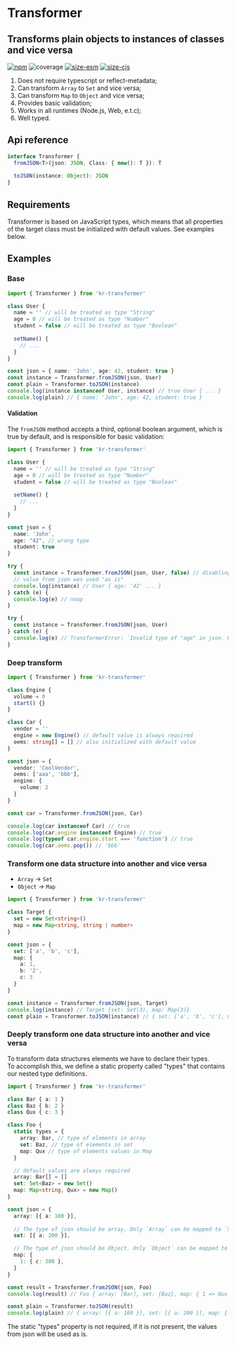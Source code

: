 # Transformer
## Transforms plain objects to instances of classes and vice versa

[![npm](https://img.shields.io/npm/v/kr-transformer)](https://www.npmjs.com/package/kr-transformer)
![coverage](https://github.com/nihil-pro/kr-transformer/blob/main/assets/coverage.svg)
[![size-esm](https://github.com/nihil-pro/kr-transformer/blob/main/assets/esm.svg)](https://bundlephobia.com/package/kr-transformer)
[![size-cjs](https://github.com/nihil-pro/kr-transformer/blob/main/assets/cjs.svg)](https://bundlephobia.com/package/kr-transformer)

1. Does not require typescript or reflect-metadata;
2. Can transform `Array` to `Set` and vice versa;
3. Can transform `Map` to `Object` and vice versa;
4. Provides basic validation;
5. Works in all runtimes (Node.js, Web, e.t.c);
6. Well typed.

## Api reference
```typescript
interface Transformer {
  fromJSON<T>(json: JSON, Class: { new(): T }): T
  
  toJSON(instance: Object): JSON
}
```

## Requirements
Transformer is based on JavaScript types, which means that all properties of the target class must be initialized with default values. See examples below.

## Examples 

### Base
```typescript
import { Transformer } from 'kr-transformer'

class User {
  name = '' // will be treated as type "String"
  age = 0 // will be treated as type "Number"
  student = false // will be treated as type "Boolean"
  
  setName() { 
    // ...
  }
}

const json = { name: 'John', age: 42, student: true }
const instance = Transformer.fromJSON(json, User)
const plain = Transformer.toJSON(instance)
console.log(instance instanceof User, instance) // true User { ... }
console.log(plain) // { name: 'John', age: 42, student: true }
```
#### Validation
The `fromJSON` method accepts a third, optional boolean argument, which is true by default, and is responsible for basic validation:
```typescript
import { Transformer } from 'kr-transformer'

class User {
  name = '' // will be treated as type "String"
  age = 0 // will be treated as type "Number"
  student = false // will be treated as type "Boolean"
  
  setName() { 
    // ...
  }
}

const json = { 
  name: 'John', 
  age: "42", // wrong type
  student: true 
}

try {
  const instance = Transformer.fromJSON(json, User, false) // disabling validation
  // value from json was used "as is"
  console.log(instance) // User { age: '42' ... } 
} catch (e) {
  console.log(e) // noop
}

try {
  const instance = Transformer.fromJSON(json, User)
} catch (e) {
  console.log(e) // TransformerError: `Invalid type of "age" in json. User expect type to be "number" but got "string"`
}
```

### Deep transform
```typescript
import { Transformer } from 'kr-transformer'

class Engine {
  volume = 0
  start() {}
}

class Car {
  vendor = ''
  engine = new Engine() // default value is always required
  oems: string[] = [] // also initialized with default value
}

const json = { 
  vendor: 'CoolVendor', 
  oems: ['aaa', 'bbb'],
  engine: { 
    volume: 2 
  } 
}

const car = Transformer.fromJSON(json, Car)

console.log(car instanceof Car) // true
console.log(car.engine instanceof Engine) // true
console.log(typeof car.engine.start === 'function') // true
console.log(car.oems.pop()) // 'bbb'
```

### Transform one data structure into another and vice versa
- `Array` -> `Set`
- `Object` -> `Map`
```typescript
import { Transformer } from 'kr-transformer'

class Target {
  set = new Set<string>()
  map = new Map<string, string | number>
}

const json = {
  set: ['a', 'b', 'c'],
  map: {
    a: 1,
    b: '2',
    c: 3
  }
}

const instance = Transformer.fromJSON(json, Target)
console.log(instance) // Target {set: Set(3), map: Map(3)}
const plain = Transformer.toJSON(instance) // { set: ['a', 'b', 'c'], map: { a: 1, b: '2', c: 3 } }
```

### Deeply transform one data structure into another and vice versa
To transform data structures elements we have to declare their types. <br/>
To accomplish this, we define a static property called "types" that contains our nested type definitions. 
```typescript
import { Transformer } from 'kr-transformer'

class Bar { a: 1 }
class Baz { b: 2 }
class Qux { c: 3 }

class Foo {
  static types = { 
    array: Bar, // type of elements in array
    set: Baz, // type of elements in set
    map: Qux // type of elements values in Map
  }

  // default values are always required
  array: Bar[] = [] 
  set: Set<Baz> = new Set() 
  map: Map<string, Qux> = new Map()
}

const json = {
  array: [{ a: 100 }],
  
  // The type of json should be array. Only `Array` can be mapped to `Set`!
  set: [{ a: 200 }],

  // The type of json should be Object. Only `Object` can be mapped to `Map`!
  map: {
    1: { c: 300 },
  }
}

const result = Transformer.fromJSON(json, Foo)
console.log(result) // Foo { array: [Bar], set: {Baz}, map: { 1 => Qux }  }

const plain = Transformer.toJSON(result)
console.log(plain) // { array: [{ a: 100 }], set: [{ a: 200 }], map: { 1: { c: 300 } }}
```
The static "types" property is not required, if it is not present, the values from json will be used as is.